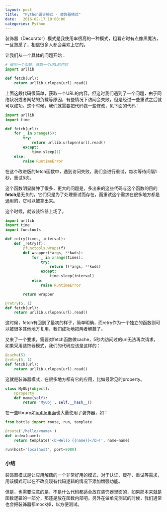 ```yaml
---
layout: post
title:  "Python设计模式 - 装饰器模式"
date:   2016-02-17 10:00:00
categories: Python
---
```

装饰器（Decorator）模式是我使用率很高的一种模式，粗看它时有点像黑魔法，一旦熟悉了，相信很多人都会喜欢上它的。

让我们从一个具体的问题开始：

```python
# 编写一个函数，获取一个URL的内容
import urllib

def fetch(url):
    return urllib.urlopen(url).read()
```

上面这段代码很简单，获取一个URL的内容。但这时我们遇到了一个问题，由于网络状况或者网站的负载等原因，有些情况下访问会失败，但是经过一些重试之后就可以成功。这个时候，我们就需要把代码做一些修改，见下面的代码：

```python
import urllib
import time

def fetch(url):
    for _ in xrange(5):
        try:
            return urllib.urlopen(url).read()
        except:
            time.sleep(1)
    else:
        raise RuntimeError
```

在这个改进版的fetch函数中，遇到访问失败，我们会进行重试，每次等待间隔1秒，重试5次。

这个函数明显臃肿了很多，更大的问题是，多出来的这些代码与这个函数的目的**fetch**是无关的，它们只是为了处理重试而存在，而重试这个需求在很多地方都是通用的，它可以被拿出来。

这个时候，就该装饰器上场了。

```python
import urllib
import time
import functools

def retry(times, interval):
    def _retry(f):
        @functools.wraps(f)
        def wrapper(*args, **kwds):
            for _ in xrange(times):
                try:
                    return f(*args, **kwds)
                except:
                    time.sleep(interval)
            else:
                raise RuntimeError

        return wrapper

@retry(5, 1)
def fetch(url):
    return urllib.urlopen(url).read()
```

这时候，fetch有回到了最初的样子，简单明确，而retry作为一个独立的函数则可以被很多其他地方复用，我们成功地把两者解藕了。

又来了一个要求，需要对fetch函数做cache，5秒内访问过的url无法再次请求，如果采用装饰器模式，我们的代码应该是这样的：

```python
@cache(5)
@retry(5, 1)
def fetch(url):
    return urllib.urlopen(url).read()
```

这就是装饰器模式，在很多地方都有它的应用，比如最常见的property。

```python
class MyObj(object):
    @property
    def name(self):
        return 'MyObj', self.__hash__()
```

在一些library如[bottle](http://bottlepy.org/)里面也大量使用了装饰器，如：

```python
from bottle import route, run, template

@route('/hello/<name>')
def index(name):
    return template('<b>Hello {{name}}</b>!', name=name)

run(host='localhost', port=8080)
```

### 小结

装饰器模式是让应用解藕的一个非常好用的模式，对于认证、缓存、重试等需求，用该模式可以在不改变现有代码逻辑的情况下添加增强功能。

但是，也需要注意的是，不是什么代码都适合放在装饰器里面的，如果那本来就是函数逻辑的一部分，那还是放在函数内部吧，另外在做单元测试的时候，我们通常也会把装饰器都mock掉，以方便测试。
